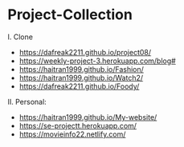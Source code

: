 # Project-Collection
I. Clone
- https://dafreak2211.github.io/project08/
- https://weekly-project-3.herokuapp.com/blog#
- https://haitran1999.github.io/Fashion/
- https://haitran1999.github.io/Watch2/
- https://dafreak2211.github.io/Foody/

II. Personal:
- https://haitran1999.github.io/My-website/
- https://se-projectt.herokuapp.com/
- https://movieinfo22.netlify.com/  
